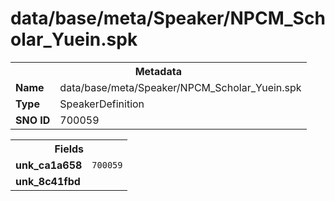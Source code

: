 <h1>data/base/meta/Speaker/NPCM_Scholar_Yuein.spk</h1><table><tr><th colspan="100%">Metadata</th></tr><tr><td><b>Name</b></td><td>data/base/meta/Speaker/NPCM_Scholar_Yuein.spk</td></tr><tr><td><b>Type</b></td><td>SpeakerDefinition</td></tr><tr><td><b>SNO ID</b></td><td>700059</td></tr></table>

<table><tr><th colspan="100%">Fields</th></tr><tr><td><b>unk_ca1a658</b></td><td><code>700059</code></td></tr><tr><td><b>unk_8c41fbd</b></td><td></td></tr></table>

